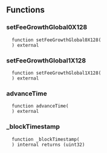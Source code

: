


## Functions
### setFeeGrowthGlobal0X128
```solidity
  function setFeeGrowthGlobal0X128(
  ) external
```




### setFeeGrowthGlobal1X128
```solidity
  function setFeeGrowthGlobal1X128(
  ) external
```




### advanceTime
```solidity
  function advanceTime(
  ) external
```




### _blockTimestamp
```solidity
  function _blockTimestamp(
  ) internal returns (uint32)
```




